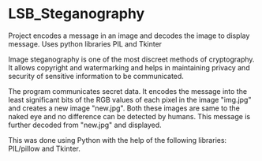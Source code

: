 # LSB_Steganography
Project encodes a message in an image and decodes the image to display message. Uses python libraries PIL and Tkinter 

Image steganography is one of the most discreet methods of cryptography. It allows copyright and watermarking and helps in maintaining privacy 
and security of sensitive information to be communicated.

The program communicates secret data. It encodes the message into the least significant bits of the RGB values of each pixel in the image "img.jpg" 
and creates a new image "new.jpg". Both these images are same to the naked eye and no difference can be detected by humans.
This message is further decoded from "new.jpg" and displayed.

This was done using Python with the help of the following libraries: PIL/pillow and Tkinter.
